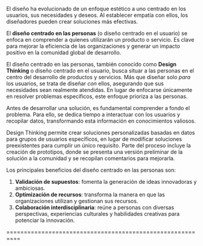 El diseño ha evolucionado de un enfoque estético a uno centrado en los usuarios, sus necesidades y deseos. Al establecer empatía con ellos, los diseñadores pueden crear soluciones más efectivas.  

El **diseño centrado en las personas** (o diseño centrado en el usuario) se enfoca en comprender a quienes utilizarán un producto o servicio. Es clave para mejorar la eficiencia de las organizaciones y generar un impacto positivo en la comunidad global de desarrollo.

El diseño centrado en las personas, también conocido como **Design Thinking** o diseño centrado en el usuario, busca situar a las personas en el centro del desarrollo de productos y servicios. Más que diseñar solo *para* los usuarios, se trata de diseñar *con* ellos, asegurando que sus necesidades sean realmente atendidas. En lugar de enfocarse únicamente en resolver problemas específicos, este enfoque prioriza a las personas.  

Antes de desarrollar una solución, es fundamental comprender a fondo el problema. Para ello, se dedica tiempo a interactuar con los usuarios y recopilar datos, transformando esta información en conocimientos valiosos.  

Design Thinking permite crear soluciones personalizadas basadas en datos para grupos de usuarios específicos, en lugar de modificar soluciones preexistentes para cumplir un único requisito. Parte del proceso incluye la creación de prototipos, donde se presenta una versión preliminar de la solución a la comunidad y se recopilan comentarios para mejorarla.  

Los principales beneficios del diseño centrado en las personas son:  
1. **Validación de supuestos**: fomenta la generación de ideas innovadoras y ambiciosas.  
2. **Optimización de recursos**: transforma la manera en que las organizaciones utilizan y gestionan sus recursos.  
3. **Colaboración interdisciplinaria**: reúne a personas con diversas perspectivas, experiencias culturales y habilidades creativas para potenciar la innovación.

==========================================================